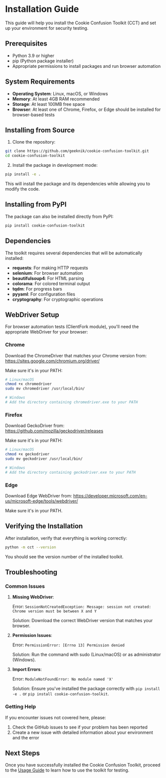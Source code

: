 # Installation Guide

This guide will help you install the Cookie Confusion Toolkit (CCT) and set up your environment for security testing.

## Prerequisites

- Python 3.9 or higher
- pip (Python package installer)
- Appropriate permissions to install packages and run browser automation

## System Requirements

- **Operating System**: Linux, macOS, or Windows
- **Memory**: At least 4GB RAM recommended
- **Storage**: At least 100MB free space
- **Browser**: At least one of Chrome, Firefox, or Edge should be installed for browser-based tests

## Installing from Source

1. Clone the repository:

```bash
git clone https://github.com/geeknik/cookie-confusion-toolkit.git
cd cookie-confusion-toolkit
```

2. Install the package in development mode:

```bash
pip install -e .
```

This will install the package and its dependencies while allowing you to modify the code.

## Installing from PyPI

The package can also be installed directly from PyPI:

```bash
pip install cookie-confusion-toolkit
```

## Dependencies

The toolkit requires several dependencies that will be automatically installed:

- **requests**: For making HTTP requests
- **selenium**: For browser automation
- **beautifulsoup4**: For HTML parsing
- **colorama**: For colored terminal output
- **tqdm**: For progress bars
- **pyyaml**: For configuration files
- **cryptography**: For cryptographic operations

## WebDriver Setup

For browser automation tests (ClientFork module), you'll need the appropriate WebDriver for your browser:

### Chrome

Download the ChromeDriver that matches your Chrome version from:
https://sites.google.com/chromium.org/driver/

Make sure it's in your PATH:

```bash
# Linux/macOS
chmod +x chromedriver
sudo mv chromedriver /usr/local/bin/

# Windows
# Add the directory containing chromedriver.exe to your PATH
```

### Firefox

Download GeckoDriver from:
https://github.com/mozilla/geckodriver/releases

Make sure it's in your PATH:

```bash
# Linux/macOS
chmod +x geckodriver
sudo mv geckodriver /usr/local/bin/

# Windows
# Add the directory containing geckodriver.exe to your PATH
```

### Edge

Download Edge WebDriver from:
https://developer.microsoft.com/en-us/microsoft-edge/tools/webdriver/

Make sure it's in your PATH.

## Verifying the Installation

After installation, verify that everything is working correctly:

```bash
python -m cct --version
```

You should see the version number of the installed toolkit.

## Troubleshooting

### Common Issues

1. **Missing WebDriver**:
   
   Error: `SessionNotCreatedException: Message: session not created: Chrome version must be between X and Y`
   
   Solution: Download the correct WebDriver version that matches your browser.

2. **Permission Issues**:
   
   Error: `PermissionError: [Errno 13] Permission denied`
   
   Solution: Run the command with sudo (Linux/macOS) or as administrator (Windows).

3. **Import Errors**:
   
   Error: `ModuleNotFoundError: No module named 'X'`
   
   Solution: Ensure you've installed the package correctly with `pip install -e .` or `pip install cookie-confusion-toolkit`.

### Getting Help

If you encounter issues not covered here, please:

1. Check the GitHub issues to see if your problem has been reported
2. Create a new issue with detailed information about your environment and the error

## Next Steps

Once you have successfully installed the Cookie Confusion Toolkit, proceed to the [Usage Guide](./usage.md) to learn how to use the toolkit for testing.
